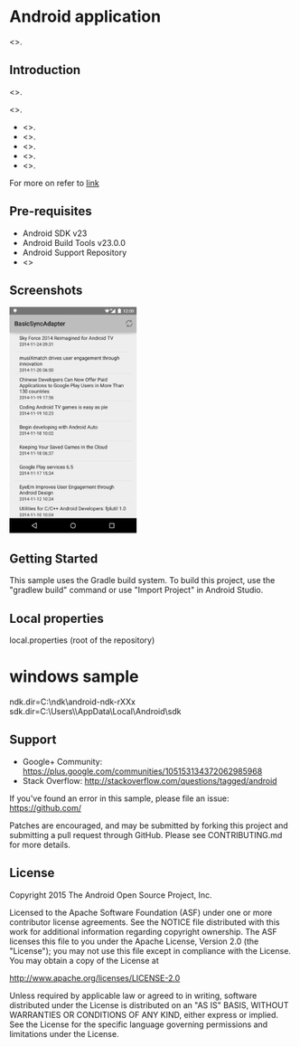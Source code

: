 
Android application
===================================

<>.

Introduction
------------

<>.

<>.
- <>.
- <>.
- <>.
- <>.
- <>.

For more on <Application> refer to [link][1]

[1]: http://developer.android.com/training/sync-adapters/index.html

Pre-requisites
--------------

- Android SDK v23
- Android Build Tools v23.0.0
- Android Support Repository
- <>

Screenshots
-------------

<img src="screenshots/main.png" height="400" alt="Screenshot"/> 

Getting Started
---------------

This sample uses the Gradle build system. To build this project, use the
"gradlew build" command or use "Import Project" in Android Studio.

Local properties
---------------
local.properties (root of the repository)
# windows sample
ndk.dir=C\:\\ndk\\android-ndk-rXXx
sdk.dir=C\:\\Users\\<User>\\AppData\\Local\\Android\\sdk

Support
-------

- Google+ Community: https://plus.google.com/communities/105153134372062985968
- Stack Overflow: http://stackoverflow.com/questions/tagged/android

If you've found an error in this sample, please file an issue:
https://github.com/<TBD>

Patches are encouraged, and may be submitted by forking this project and
submitting a pull request through GitHub. Please see CONTRIBUTING.md for more details.

License
-------

Copyright 2015 The Android Open Source Project, Inc.

Licensed to the Apache Software Foundation (ASF) under one or more contributor
license agreements.  See the NOTICE file distributed with this work for
additional information regarding copyright ownership.  The ASF licenses this
file to you under the Apache License, Version 2.0 (the "License"); you may not
use this file except in compliance with the License.  You may obtain a copy of
the License at

http://www.apache.org/licenses/LICENSE-2.0

Unless required by applicable law or agreed to in writing, software
distributed under the License is distributed on an "AS IS" BASIS, WITHOUT
WARRANTIES OR CONDITIONS OF ANY KIND, either express or implied.  See the
License for the specific language governing permissions and limitations under
the License.
